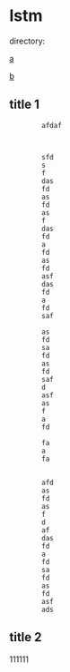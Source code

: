 # lstm

directory:

[a](#title-1)

[b](#title-2)

## title 1

            afdaf



            sfd
            s
            f
            das
            fd
            as
            fd
            as
            f
            das
            fd
            a
            fd
            as
            fd
            asf
            das
            fd
            a
            fd
            saf

            as
            fd
            sa
            fd
            as
            fd
            saf
            d
            asf
            as
            f
            a
            fd

            fa
            a
            fa


            afd
            as
            fd
            as
            f
            d
            af
            das
            fd
            a
            fd
            sa
            fd
            as
            fd
            asf
            ads


## title 2

111111
